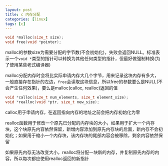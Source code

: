 ```yaml
---
layout: post 
title: c 内存分配
categories: [linux]
tags: [c]
---
```


``` c
void *malloc(size_t size);
void free(void *pointer);
```

malloc的参数size为需要分配的字节数(不会初始化)，失败会返回NULL。标准表示一个`void *`类型的指针可以转换为其他任何类型的指针，但最好做强制转换(为了使用某些老式编译器)

malloc分配内存时会将比实际申请内存大几个字节，用来记录这块内存有多大，一般直接存在指针的左边，`free`会读取这块信息，所以free的参数要么是NULL(不会产生任何效果)，要么是malloc(calloc, realloc)返回的值

``` c
void *calloc(size_t num_elements, size_t element_size);
void *realloc(void *ptr, size_t new_size);
```

calloc用于申请内存，在返回指向内存的地址之前会把内存初始化为零

realloc函数用于修改一个原先已分配的内存块的大小，如果用于扩大一个内存块，这个块原先内容依然保留，新增内容添加到原先内存块的后面，新内存不会初始化；如果用于缩小一个内存块，该内存块的尾部内容会被移除，剩余内容依然保留

如果原先内存无法改变大小，realloc将分配一块新的内存，并复制原先内存的内容，所以每次都应使用realloc返回的新指针

